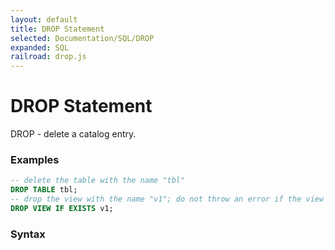 ```yaml
---
layout: default
title: DROP Statement
selected: Documentation/SQL/DROP
expanded: SQL
railroad: drop.js
---
```

# DROP Statement
DROP - delete a catalog entry.

### Examples
```sql
-- delete the table with the name "tbl"
DROP TABLE tbl;
-- drop the view with the name "v1"; do not throw an error if the view does not exist
DROP VIEW IF EXISTS v1;
```

### Syntax
<div id="rrdiagram"></div>
